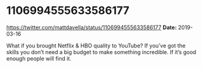 # 1106994555633586177
https://twitter.com/mattdavella/status/1106994555633586177
**Date:** 2019-03-16

What if you brought Netflix & HBO quality to YouTube? If you’ve got the skills you don’t need a big budget to make something incredible. If it’s good enough people will find it.
